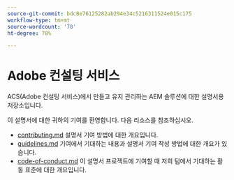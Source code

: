 ```yaml
---
source-git-commit: bdc8e76125282ab294e34c5216311524e015c175
workflow-type: tm+mt
source-wordcount: '78'
ht-degree: 78%

---
```

# Adobe 컨설팅 서비스

ACS(Adobe 컨설팅 서비스)에서 만들고 유지 관리하는 AEM 솔루션에 대한 설명서용 저장소입니다.

이 설명서에 대한 귀하의 기여를 환영합니다. 다음 리소스를 참조하십시오.

* [contributing.md](contributing.md) 설명서 기여 방법에 대한 개요입니다.
* [guidelines.md](guidelines.md) 기여에서 기대하는 내용과 설명서 기여 작성 방법에 대한 개요가 있습니다.
* [code-of-conduct.md](code-of-conduct.md) 이 설명서 프로젝트에 기여할 때 저희 팀에서 기대하는 활동 표준에 대한 개요입니다.
